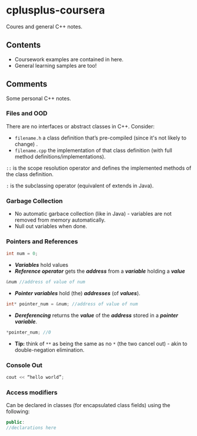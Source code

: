 # cplusplus-coursera

Coures and general C++ notes.

## Contents

* Coursework examples are contained in here.
* General learning samples are too!

## Comments

Some personal C++ notes.

### Files and OOD

There are no interfaces or abstract classes in C++. Consider:

 - `filename.h` a class definition that’s pre-compiled (since it's not likely to change) .
 - `filename.cpp` the implementation of that class definition (with full method definitions/implementations).

`::` is the scope resolution operator and defines the implemented methods of the class definition. 

`:` is the subclassing operator (equivalent of extends in Java). 

### Garbage Collection

* No automatic garbace collection (like in Java) - variables are not removed from memory automatically.
* Null out variables when done.

### Pointers and References

```c++
int num = 0;
```

* ***Variables*** hold values
* ***Reference operator*** gets the ***address*** from a ***variable*** holding a ***value***

```c++
&num //address of value of num
```

* ***Pointer variables*** hold (the) ***addresses*** (of ***values***).

```c++
int* pointer_num = &num; //address of value of num
```

* ***Dereferencing*** returns the ***value*** of the ***address*** stored in a ***pointer variable***.

```c++
*pointer_num; //0 
```

* **Tip:** think of `**` as being the same as no `*` (the two cancel out) - akin to double-negation elimination.

### Console Out

```c++
cout << “hello world”;
```

### Access modifiers

Can be declared in classes (for encapsulated class fields) using the following:

```c++
public:
//declarations here
```
